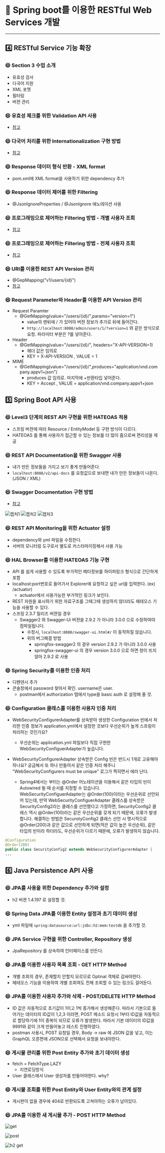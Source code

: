 # :cherry_blossom: Spring boot를 이용한 RESTful Web Services 개발

---

## :four: RESTful Service 기능 확장

### :smile: Section 3 수업 소개

- 유효성 검사
- 다국어 지원
- XML 포멧
- 필터링
- 버젼 관리

### :smile: 유효성 체크를 위한 Validation API 사용
- [참고](https://mangkyu.tistory.com/72)

### :smile: 다국어 처리를 위한 Internationalization 구현 방법
- [참고](https://spiralmoon.tistory.com/entry/Spring-boot-Spring-boot%EC%97%90%EC%84%9C-%EB%8B%A4%EA%B5%AD%EC%96%B4-%EC%A7%80%EC%9B%90%ED%95%98%EA%B8%B0-1?category=790800)

### :smile: Response 데이터 형식 반환 - XML format
- pom.xml에 XML format을 사용하기 위한 dependency 추가

### :smile: Response 데이터 제어를 위한 Filtering
- @JsonIgnoreProperties / @JsonIgnore 애노테이션 사용

### :smile: 프로그래밍으로 제어하는 Filtering 방법 - 개별 사용자 조회
- [참고](https://pooney.tistory.com/69)

### :smile: 프로그래밍으로 제어하는 Filtering 방법 - 전체 사용자 조회
- [참고](https://pooney.tistory.com/69)

### :smile: URI를 이용한 REST API Version 관리
- @GepMapping("v1/users/{id}")
- [참고](https://gompangs.tistory.com/entry/JAVASpring-BeanUtils-%EA%B4%80%EB%A0%A8)

### :smile: Request Parameter와 Header를 이용한 API Version 관리
- Request Paramter
  - @GetMapping(value="/users/{id}/",params="version=1")
    - value의 맨뒤에 / 가 있어야 버젼 정보가 추가로 뒤에 들어간다.
    - `http://localhost:8088/admin/users/1/?version=1` 와 같은 방식으로 요청. 파라미터 부분은 ?를 넣어준다.
- Header
  - @GetMapping(value="/users/{id}/", headers="X-API-VERSION=1)
    - 헤더 값은 임의로
    - KEY = X-API-VERSION , VALUE = 1
- MIME
  - @GetMapping(value="/users/{id}/",produces="application/vnd.company.appv1+json")
    - produces 값 임의로. 마지막에 +반환타입 넣어준다.
    - KEY = Accept , VALUE = application/vnd.company.appv1+json

## :five: Spring Boot API 사용

### :smile: Level3 단계의 REST API 구현을 위한 HATEOAS 적용
- 스프링 버젼에 따라 Resource / EntityModel 등 구현 방식이 다르다.
- HATEOAS 를 통해 사용자가 접근할 수 있는 정보를 더 많이 줌으로써 편리성을 제공

### :smile: REST API Documentation을 위한 Swagger 사용
- 내가 만든 정보들을 가지고 보기 좋게 만들어준다.
- `localhost:8088/v2/api-docs` 를 요청값으로 보내면 내가 만든 정보들이 나온다.(JSON / XML)

### :smile: Swagger Documentation 구현 방법
- [참고](https://springboot.tistory.com/24)

![캡처1](https://user-images.githubusercontent.com/47052106/103926980-05708280-515d-11eb-8f99-066ab656e1d8.JPG)
![캡처2](https://user-images.githubusercontent.com/47052106/103926975-03a6bf00-515d-11eb-9473-12127e36d2d5.JPG)
![캡처3](https://user-images.githubusercontent.com/47052106/103926977-04d7ec00-515d-11eb-91df-a8214847c9d3.JPG)

### :smile: REST API Monitoring을 위한 Actuator 설정
- dependency와 yml 파일을 수정한다.
- 서버의 모니터링 도구로서 별도로 커스타마이징해서 사용 가능

### :smile: HAL Browser를 이용한 HATEOAS 기능 구현
- API 를 쉽게 사용할 수 있도록 부가적인 메타정보를 하이퍼링크 형식으로 간단하게 포함
- localhost:port번호로 들어가서 Explorer에 요청하고 싶은 url을 입력한다. (ex) /actuator)
  - actuator에서 사용가능한 부가적인 링크가 보인다.
- REST 자원을 표시하기 위한 자료구조를 그때그때 생성하지 않더라도 헤테오스 기능을 사용할 수 있다.
- 스프링 2.3.7 릴리즈 버젼일 경우
  - Swagger2 와 Swagger-Ui 버젼을 2.9.2 가 아니라 3.0.0 으로 수정하여야 컴파일됩니다.
    - 수정시, `localhost:8088/swagger-ui.html#/` 이 동작하질 않습니다.
    -  위의 버그해결 방법
        - springfox-swagger2 의 경우 version 2.9.2 가 아니라 3.0.0 사용
        - springfox-swagger-ui 의 경우 version 3.0.0 으로 하면 창이 뜨지 않아 2.9.2 로 사용

### :smile: Spring Security를 이용한 인증 처리
- 디펜덴시 추가
- 콘솔창에서 password 찾아서 확인. username은 user. 
  - postman에서 authorization 탭에서 type을 basic auth 로 설정해 줄 것.
  
### :smile: Configuration 클래스를 이용한 사용자 인증 처리
- WebSecurityConfigurerAdapter를 상속받아 생성한 Configuration 빈에서 처리한 인증 정보가 application.yml에서 설정한 것보다 우선순위가 높게 스프링이 처리하는 것인가요?
  - 우선순위는 application.yml 파일보다 직접 구현한 WebSecurityConfiguerAdapter가 높습니다. 
  
- WebSecurityConfigurerAdapter 상속받은 Config 빈은 반드시 1개로 고유해야 하나요? 궁금해서 또 하나 만들어서 같은 인증 처리 해주니 "WebSecurityConfigurers must be unique" 로그가 찍히면서 에러 난다.
  - Spring4에서는 부터는 @Order 어노테이션을 이용해서 같은 타입의 빈이 Autowired 될 때 순서를 지정할 수 있습니다. WebSecurityConfiguerAdapter는 @Order(100)이라는 우선순위로 선언되어 있는데, 만약 WebSecurityConfiguerAdapter 클래스를 상속받은 SecurityConfig2라는 클래스를 선언했다고 가정하면, SecurityConfig2 클래스 역시 @Order(100)라는 같은 우선순위를 갖게 되기 때문에, 오류가 발생합니다. 해결하는 방법은 SecurotyConfig2 클래스 선언 시 명시적으로 @Order(200)과 같은 값으로 선언하게 되면(적은 값이 높은 우선순위), 같은 타입의 빈이라 하더라도, 우선순위가 다르기 때문에, 오류가 발생하지 않습니다. 
```java
@Configuration
@Order(200)
public class SecurityConfig2 extends WebSecurityConfigurerAdapter {
...
```

## :six: Java Persistence API 사용

### :smile: JPA를 사용을 위한 Dependency 추가와 설정
- h2 버젼 1.4.197 로 설정할 것.

### :smile: Spring Data JPA를 이용한 Entity 설정과 초기 데이터 생성
- yml 파일에 `spring:datasource:url:jdbc:h2:mem:testdb` 을 추가할 것.

### :smile: JPA Service 구현을 위한 Controller, Repository 생성
- JpaRepository 를 상속하여 인터페이스를 만든다.

### :smile: JPA를 이용한 사용자 목록 조회 - GET HTTP Method
- 개별 조회의 경우, 존재할지 안할지 모르므로 Optinal 객체로 감싸야한다. 
- 헤테오스 기능을 이용하여 개별 조회여도 전체 조회할 수 있는 링크도 걸어둔다.

### :smile: JPA를 이용한 사용자 추가와 삭제 - POST/DELETE HTTP Method
- ID 값은 자동적으로 초기값이 1이고 1씩 증가해서 생성해준다. 따라서 기본으로 들어가는 데이터의 ID값이 1,2,3 이라면, POST 메소드 요청시 1부터 ID값을 자동적으로 할당하기에 1이 중복이 되므로 오류가 발생한다. 따라서 기본 데이터의 ID값을 9991와 같이 크게 만들어놓고 테스트 진행하였다.
- postman 사용시, POST 요청일 경우, Body -> raw 에 JSON 값을 넣고, 이는 GraphQL 오른편에 JSON으로 선택해서 요청을 보내야한다.

### :smile: 게시물 관리를 위한 Post Entity 추가와 초기 데이터 생성
- fetch = FetchType.LAZY
  - 지연로딩방식
- User 클래스에서 User 생성자를 만들어야한다. why?

### :smile: 게시물 조회를 위한 Post Entity와 User Entity와의 관계 설정
- 게시판이 없을 경우에 404로 반환되도록 고쳐야하는 오류가 남아있다.

### :smile: JPA를 이용한 새 게시물 추가 - POST HTTP Method

![get](https://user-images.githubusercontent.com/47052106/104058104-8e0f2180-5236-11eb-8154-2bd09522cc16.JPG)

![post](https://user-images.githubusercontent.com/47052106/104058105-8f404e80-5236-11eb-8754-9fd8d2bec295.JPG)

![h2 get](https://user-images.githubusercontent.com/47052106/104058107-8f404e80-5236-11eb-923e-f24962a6c6c0.JPG)
